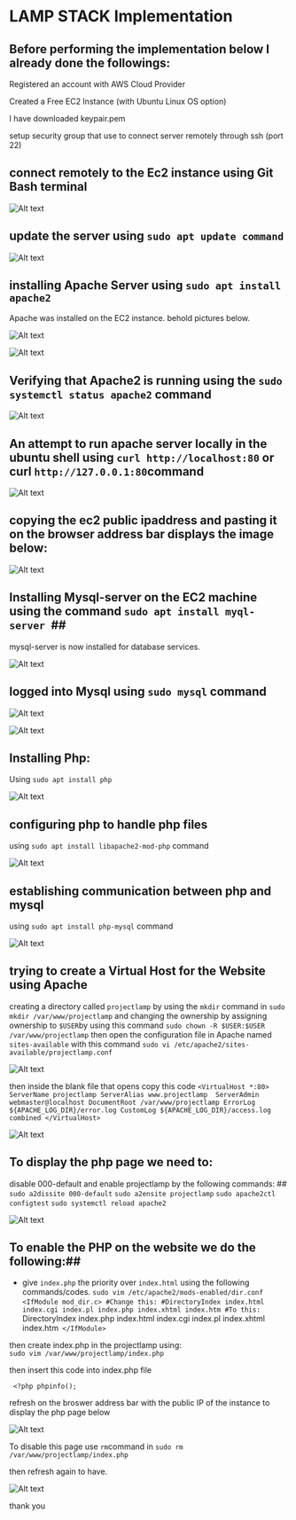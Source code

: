 # LAMP STACK Implementation #
## Before performing the implementation below I already done the followings: ##

Registered an account with AWS Cloud Provider

Created a Free EC2 Instance (with Ubuntu Linux OS option)

I have downloaded keypair.pem 

setup security group that use to connect server remotely through ssh (port 22)

## connect remotely to the Ec2 instance using Git Bash terminal ##

![Alt text](Images/picture1.png)

## update the server using `sudo apt update command` ##

![Alt text](Images/picture2.png)

## installing Apache Server using `sudo apt install apache2` ##

Apache was installed on the EC2 instance. behold pictures below.

![Alt text](Images/picture3.png)

![Alt text](Images/picture4.png)

## Verifying that Apache2 is running using the `sudo systemctl status apache2` command ##

![Alt text](Images/picture5.png)

## An attempt to run apache server locally in the ubuntu shell using `curl http://localhost:80` or curl `http://127.0.0.1:80`command

![Alt text](Images/picture6.png)

## copying the ec2 public ipaddress and pasting it on the browser address bar displays the image below: ##

![Alt text](Images/picture7.png)

## Installing Mysql-server on the EC2 machine using the command `sudo apt install myql-server `##

mysql-server is now installed for database services.

![Alt text](Images/picture8.png)

## logged into Mysql using `sudo mysql` command ##

![Alt text](Images/picture9.png)

![Alt text](Images/picture10.png)


## Installing Php: ##
Using `sudo apt install php`

![Alt text](Images/picture11.png)

## configuring php to handle php files ##
using `sudo apt install libapache2-mod-php` command

![Alt text](Images/picture12.png)

## establishing communication between php and mysql ##
using `sudo apt install php-mysql` command

![Alt text](Images/picture13.png)

## trying to create a Virtual Host for the Website using Apache ## 
creating a directory called `projectlamp` by using the `mkdir` command in 
`sudo mkdir /var/www/projectlamp` and changing the ownership by assigning ownership to `$USER`by using this command
`sudo chown -R $USER:$USER /var/www/projectlamp`
then open the configuration file in Apache named `sites-available` with this command `sudo vi /etc/apache2/sites-available/projectlamp.conf`

![Alt text](Images/Picture14.png)

then inside the blank file that opens copy this code 
`<VirtualHost *:80>
    ServerName projectlamp
    ServerAlias www.projectlamp 
    ServerAdmin webmaster@localhost
    DocumentRoot /var/www/projectlamp
    ErrorLog ${APACHE_LOG_DIR}/error.log
    CustomLog ${APACHE_LOG_DIR}/access.log combined
</VirtualHost>`

![Alt text](Images/Picture15.png)

## To display the php page we need to:
disable 000-default and enable projectlamp by the following commands: ##
  `sudo a2dissite 000-default`
  `sudo a2ensite projectlamp`
  `sudo apache2ctl configtest`
  `sudo systemctl reload apache2`

![Alt text](Images/Picture16.png) 

## To enable the PHP on the website we do the following:##
* give `index.php` the priority over `index.html`
using the following commands/codes.
`sudo vim /etc/apache2/mods-enabled/dir.conf`
`<IfModule mod_dir.c>
        #Change this:
        #DirectoryIndex index.html index.cgi index.pl index.php index.xhtml index.htm
        #To this:
        `DirectoryIndex index.php index.html index.cgi index.pl index.xhtml index.htm`
</IfModule>`

then create index.php in the projectlamp using:  
`sudo vim /var/www/projectlamp/index.php`

then insert this code into index.php file

` <?php
phpinfo();`

refresh on the broswer address bar with the public IP of the instance to display the php page below

![Alt text](Images/Picture17.png)

To disable this page use `rm`command in 
`sudo rm /var/www/projectlamp/index.php`

then refresh again to have. 

![Alt text](Images/Picture18.png)

thank you 


















 
